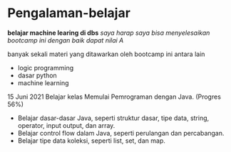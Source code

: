 # Pengalaman-belajar
**belajar machine learing di dbs**
*saya harap saya bisa menyelesaikan bootcamp ini dengan baik*
*dapat nilai A*

banyak sekali materi yang ditawarkan oleh bootcamp ini antara lain<br>
- logic programming
- dasar python
- machine learning

15 Juni 2021
Belajar kelas Memulai Pemrograman dengan Java. (Progres 56%)
* Belajar dasar-dasar Java, seperti struktur dasar, tipe data, string, operator, input output, dan array.
* Belajar control flow dalam Java, seperti perulangan dan percabangan.
* Belajar tipe data koleksi, seperti list, set, dan map.
